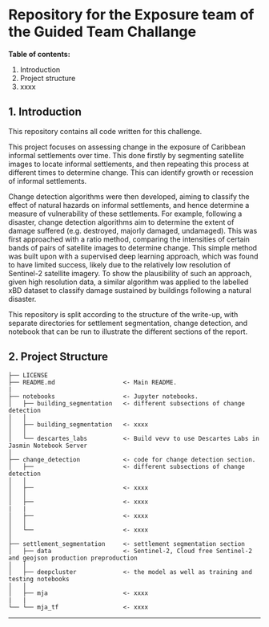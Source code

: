 # Repository for the Exposure team of the Guided Team Challange

__Table of contents:__  
1. Introduction
2. Project structure
3. xxxx

## 1. Introduction

This repository contains all code written for this challenge.

This project focuses on assessing change in the exposure of Caribbean informal settlements over time. This done firstly by segmenting satellite images to locate informal settlements, and then repeating this process at different times to determine change. This can identify growth or recession of informal settlements. 

Change detection algorithms were then developed, aiming to classify the effect of natural hazards on informal settlements, and hence determine a measure of vulnerability of these settlements. For example, following a disaster, change detection algorithms aim to determine the extent of damage suffered (e.g. destroyed, majorly damaged, undamaged). This was first approached with a ratio method, comparing the intensities of certain bands of pairs of satellite images to determine change. This simple method was built upon with a supervised deep learning approach, which was found to have limited success, likely due to the relatively low resolution of Sentinel-2 satellite imagery. To show the plausibility of such an approach, given high resolution data, a similar algorithm was applied to the labelled xBD dataset to classify damage sustained by buildings following a natural disaster.

This repository is split according to the structure of the write-up, with separate directories for settlement segmentation, change detection, and notebook that can be run to illustrate the different sections of the report.

## 2. Project Structure
```
├── LICENSE
├── README.md                   <- Main README.
|
├── notebooks                   <- Jupyter notebooks.
│   ├── building_segmentation   <- different subsections of change detection
│   │
│   ├── building_segmentation   <- xxxx
│   │
│   └── descartes_labs          <- Build vevv to use Descartes Labs in Jasmin Notebook Server
│
├── change_detection            <- code for change detection section.
│   ├──                         <- different subsections of change detection
│   │
│   ├──                         <- xxxx
│   │
│   ├──                         <- xxxx
|   |
│   ├──                         <- xxxx
│   │
│   └──                         <- xxxx
│
├── settlement_segmentation     <- settlement segmentation section
│   ├── data                    <- Sentinel-2, Cloud free Sentinel-2 and geojson production preproduction
│   │
│   ├── deepcluster             <- the model as well as training and testing notebooks
│   │
│   ├── mja                     <- xxxx
|   |
└── └── mja_tf                  <- xxxx
```

---
